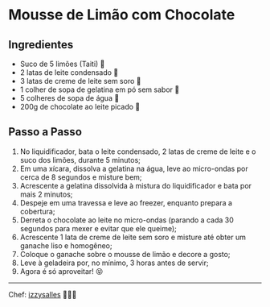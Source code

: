 # Mousse de Limão com Chocolate

## Ingredientes

* Suco de 5 limões (Taiti) 🍋
* 2 latas de leite condensado 🥛
* 3 latas de creme de leite sem soro 🥛
* 1 colher de sopa de gelatina em pó sem sabor 🥄
* 5 colheres de sopa de água 🧊
* 200g de chocolate ao leite picado 🍫


## Passo a Passo

1. No liquidificador, bata o leite condensado, 2 latas de creme de leite e o suco dos limões, durante 5 minutos;
2. Em uma xícara, dissolva a gelatina na água, leve ao micro-ondas por cerca de 8 segundos e misture bem; 
3. Acrescente a gelatina dissolvida à mistura do liquidificador e bata por mais 2 minutos;
4. Despeje em uma travessa e leve ao freezer, enquanto prepara a cobertura; 
5. Derreta o chocolate ao leite no micro-ondas (parando a cada 30 segundos para mexer e evitar que ele queime);
6. Acrescente 1 lata de creme de leite sem soro e misture até obter um ganache liso e homogêneo;
7. Coloque o ganache sobre o mousse de limão e decore a gosto;
8. Leve à geladeira por, no mínimo, 3 horas antes de servir;
9. Agora é só aproveitar! 😝

---

Chef: [izzysalles](https://github.com/izzysalles) 👩🏻‍🍳
